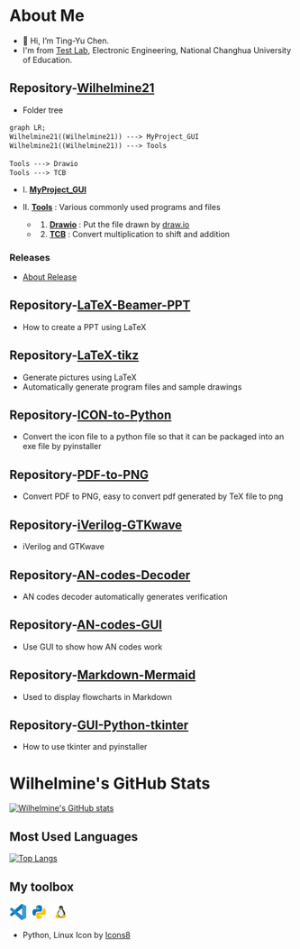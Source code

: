 # About Me
- 👋 Hi, I’m Ting-Yu Chen.
- I'm from [Test Lab](http://testlab.ncue.edu.tw/tch/), Electronic Engineering, National Changhua University of Education.

## Repository-[Wilhelmine21](https://github.com/Wilhelmine21/Wilhelmine21)
* Folder tree
```mermaid
graph LR;
Wilhelmine21((Wilhelmine21)) ---> MyProject_GUI
Wilhelmine21((Wilhelmine21)) ---> Tools

Tools ---> Drawio
Tools ---> TCB
```
* I.   **[MyProject_GUI](https://github.com/Wilhelmine21/Wilhelmine21/tree/main/MyProject_GUI "MyProject_GUI")**

* II.   **[Tools](https://github.com/Wilhelmine21/Wilhelmine21/tree/main/Tools "Tools")** : Various commonly used programs and files
	* 1. **[Drawio](https://github.com/Wilhelmine21/Wilhelmine21/tree/main/Tools/Drawio "Drawio")** : Put the file drawn by [draw.io](https://app.diagrams.net/)
			
	* 2. **[TCB](https://github.com/Wilhelmine21/Wilhelmine21/tree/main/Tools/TCB "TCB")** : Convert multiplication to shift and addition
### Releases
* [About Release](https://github.com/Wilhelmine21/Wilhelmine21/blob/main/MyProject_GUI/Releases(GUI).md#releases)

##  Repository-[LaTeX-Beamer-PPT](https://github.com/Wilhelmine21/LaTeX-Beamer-PPT)
* How to create a PPT using LaTeX

##  Repository-[LaTeX-tikz](https://github.com/Wilhelmine21/LaTeX-tikz)
* Generate pictures using LaTeX
* Automatically generate program files and sample drawings

##  Repository-[ICON-to-Python](https://github.com/Wilhelmine21/ICON-to-Python)
* Convert the icon file to a python file so that it can be packaged into an exe file by pyinstaller

##  Repository-[PDF-to-PNG](https://github.com/Wilhelmine21/PDF-to-PNG)
* Convert PDF to PNG, easy to convert pdf generated by TeX file to png

##  Repository-[iVerilog-GTKwave](https://github.com/Wilhelmine21/iVerilog-GTKwave)
* iVerilog and GTKwave

##  Repository-[AN-codes-Decoder](https://github.com/Wilhelmine21/AN-codes-Decoder)
* AN codes decoder automatically generates verification

##  Repository-[AN-codes-GUI](https://github.com/Wilhelmine21/AN-codes-GUI)
* Use GUI to show how AN codes work

##  Repository-[Markdown-Mermaid](https://github.com/Wilhelmine21/Markdown-Mermaid)
* Used to display flowcharts in Markdown

##  Repository-[GUI-Python-tkinter](https://github.com/Wilhelmine21/GUI-Python-tkinter)
* How to use tkinter and pyinstaller

# Wilhelmine's GitHub Stats
[![Wilhelmine's GitHub stats](https://github-readme-stats.vercel.app/api?username=Wilhelmine21&theme=merko)](https://github.com/Wilhelmine21/github-readme-stats&theme=merko)
## Most Used Languages
[![Top Langs](https://github-readme-stats.vercel.app/api/top-langs/?username=Wilhelmine21&layout=compact&theme=highcontrast)](https://github.com/Wilhelmine21/github-readme-stats&theme=highcontrast)
## My toolbox 
[<img  src="https://raw.githubusercontent.com/devicons/devicon/1119b9f84c0290e0f0b38982099a2bd027a48bf1/icons/vscode/vscode-original.svg" alt="VSCode" width="30" height="30"/>](https://code.visualstudio.com/) &nbsp;[<img  src="./Tools/img/icons8-python.gif" alt="Python" width="30" height="30"/>](https://www.python.org/) &nbsp;[<img  src="./Tools/img/icons8-linux-48.png" alt="Linux" width="30" height="30"/>](https://icons8.com/icons/set/linux)
* Python, Linux Icon by [Icons8](https://icons8.com/)